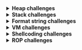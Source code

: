 <details>
  <summary><strong>Heap challenges</strong></summary>

    [Pwn1](https://github.com/Numb3rsProprety/CTF-POC/blob/main/0xLaugh2023/PWN/pwn1/exploit.py)
    
    [Maltigriti](https://github.com/Numb3rsProprety/CTF-POC/blob/main/1337CTF2023/PWN/Maltigriti/exploit.py)
    
    [Robot](https://github.com/Numb3rsProprety/CTF-POC/blob/main/FCSC2023/PWN/Robot/exploit.py)

</details>

<details>
  <summary><strong>Stack challenges</strong></summary>

    - [Alchimiste](https://github.com/Numb3rsProprety/CTF-POC/blob/main/404CTF2023/PWN/Alchimiste/exploit.py)

    - [RNTK](https://github.com/Numb3rsProprety/CTF-POC/blob/main/AmateursCTF2024/PWN/RNTK/exploit.py)

    - [Pterodactyle](https://github.com/Numb3rsProprety/CTF-POC/blob/main/FCSC2023/PWN/Pterodactyle/exploit.py)

    - [babybof](https://github.com/Numb3rsProprety/CTF-POC/blob/main/GccCTF2024/PWN/babybof/exploit.py)

</details>

<details>
  <summary><strong>Format string challenges</strong></summary>

    - [floormats](https://github.com/Numb3rsProprety/CTF-POC/blob/main/1337CTF2023/PWN/floormats/exploit.py)

</details>

<details>
  <summary><strong>VM challenges</strong></summary>

    - [MayTheFifth](https://github.com/Numb3rsProprety/CTF-POC/blob/main/FCSC2023/PWN/MayTheFifth/exploit.py)

    - [MayTheForth](https://github.com/Numb3rsProprety/CTF-POC/blob/main/FCSC2023/PWN/MayTheForth/exploit.py)

    - [Chip8](https://github.com/Numb3rsProprety/CTF-POC/blob/main/PWNME2023/PWN/Chip8/exploit.py)

</details>

<details>
  <summary><strong>Shellcoding challenges</strong></summary>

    - [PerfectSandbox](https://github.com/Numb3rsProprety/CTF-POC/blob/main/AmateursCTF2024/PWN/PerfectSandbox/exploit.py)

</details>

<details>
  <summary><strong>ROP challenges</strong></summary>

    - [cuttinstring](https://github.com/Numb3rsProprety/CTF-POC/blob/main/GccCTF2024/PWN/cuttinstring/exploit.py)

    - [BLAISE](https://github.com/Numb3rsProprety/CTF-POC/blob/main/PWNMEFINALE2023/PWN/BLAISE/exploit.py)

</details>
